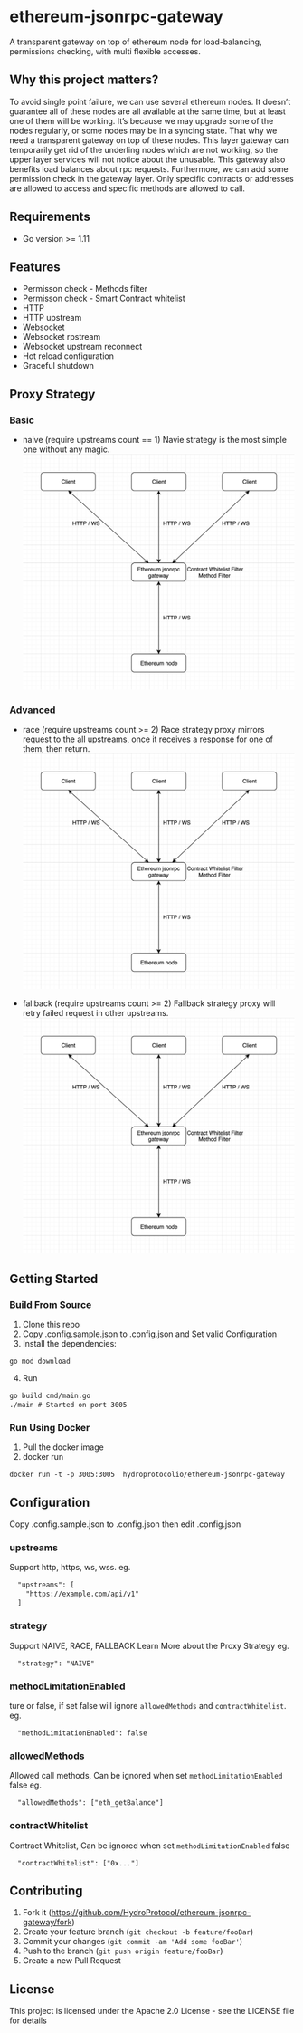 # ethereum-jsonrpc-gateway

A transparent gateway on top of ethereum node for load-balancing, permissions checking, with multi flexible accesses.

## Why this project matters?

To avoid single point failure, we can use several ethereum nodes. It doesn’t guarantee all of these nodes are all available at the same time, but at least one of them will be working. It’s because we may upgrade some of the nodes regularly, or some nodes may be in a syncing state. That why we need a transparent gateway on top of these nodes. This layer gateway can temporarily get rid of the underling nodes which are not working, so the upper layer services will not notice about the unusable. This gateway also benefits load balances about rpc requests. Furthermore, we can add some permission check in the gateway layer. Only specific contracts or addresses are allowed to access and specific methods are allowed to call.

## Requirements

- Go version >= 1.11

## Features

- Permisson check - Methods filter
- Permisson check - Smart Contract whitelist
- HTTP
- HTTP upstream
- Websocket
- Websocket rpstream
- Websocket upstream reconnect
- Hot reload configuration
- Graceful shutdown

## Proxy Strategy

### Basic

- naive (require upstreams count == 1)
  Navie strategy is the most simple one without any magic.
  <img src="./assets/strategy1.png">

### Advanced

- race (require upstreams count >= 2)
  Race strategy proxy mirrors request to the all upstreams, once it receives a response for one of them, then return.
  <img src="./assets/strategy1.png">

- fallback (require upstreams count >= 2)
  Fallback strategy proxy will retry failed request in other upstreams.
  <img src="./assets/strategy1.png">

## Getting Started

### Build From Source

1. Clone this repo
2. Copy .config.sample.json to .config.json and Set valid Configuration
3. Install the dependencies:

```
go mod download
```

4. Run

```
go build cmd/main.go
./main # Started on port 3005
```

### Run Using Docker

1. Pull the docker image
2. docker run

```
docker run -t -p 3005:3005  hydroprotocolio/ethereum-jsonrpc-gateway
```

## Configuration

Copy .config.sample.json to .config.json then edit .config.json

### upstreams

Support http, https, ws, wss.
eg.

```
  "upstreams": [
    "https://example.com/api/v1"
  ]
```

### strategy

Support NAIVE, RACE, FALLBACK
Learn More about the Proxy Strategy
eg.

```
  "strategy": "NAIVE"
```

### methodLimitationEnabled

ture or false, if set false will ignore `allowedMethods` and `contractWhitelist`.
eg.

```
  "methodLimitationEnabled": false
```

### allowedMethods

Allowed call methods, Can be ignored when set `methodLimitationEnabled` false
eg.

```
  "allowedMethods": ["eth_getBalance"]
```

### contractWhitelist

Contract Whitelist, Can be ignored when set `methodLimitationEnabled` false

```
  "contractWhitelist": ["0x..."]
```

## Contributing

1. Fork it (<https://github.com/HydroProtocol/ethereum-jsonrpc-gateway/fork>)
2. Create your feature branch (`git checkout -b feature/fooBar`)
3. Commit your changes (`git commit -am 'Add some fooBar'`)
4. Push to the branch (`git push origin feature/fooBar`)
5. Create a new Pull Request

## License

This project is licensed under the Apache 2.0 License - see the LICENSE file for details
